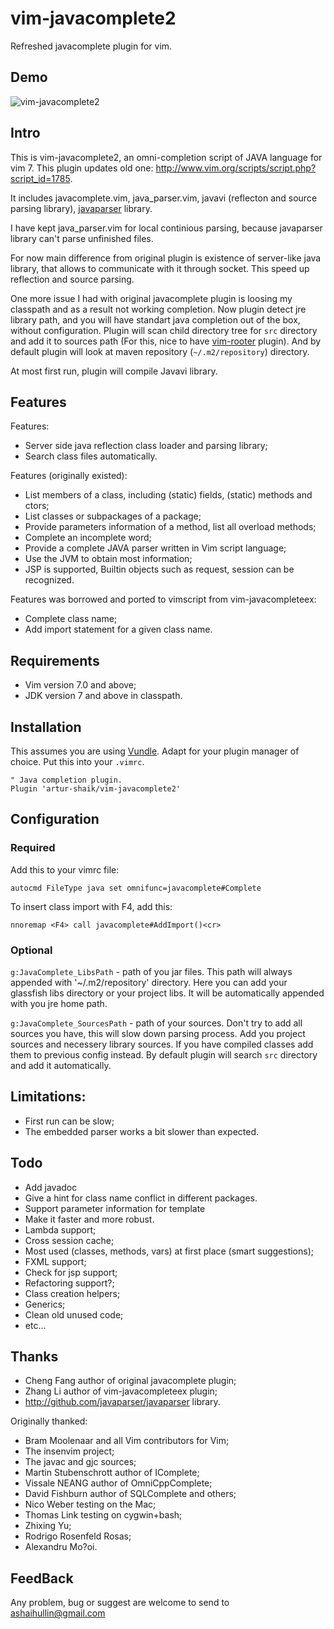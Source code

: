# vim-javacomplete2

Refreshed javacomplete plugin for vim.

## Demo

![vim-javacomplete2](https://github.com/artur-shaik/vim-javacomplete2/raw/master/doc/demo.gif)

## Intro

This is vim-javacomplete2, an omni-completion script of JAVA language for vim 7.  This plugin updates old one: http://www.vim.org/scripts/script.php?script_id=1785.

It includes javacomplete.vim, java_parser.vim, javavi (reflecton and source parsing library), [javaparser](https://github.com/javaparser/javaparser) library.

I have kept java_parser.vim for local continious parsing, because javaparser library can't parse unfinished files.

For now main difference from original plugin is existence of server-like java library, that allows to communicate with it through socket.
This speed up reflection and source parsing.

One more issue I had with original javacomplete plugin is loosing my classpath and as a result not working completion.
Now plugin detect jre library path, and you will have standart java completion out of the box, without configuration.
Plugin will scan child directory tree for `src` directory and add it to sources path (For this, nice to have [vim-rooter](https://github.com/airblade/vim-rooter.git) plugin). 
And by default plugin will look at maven repository (`~/.m2/repository`) directory.

At most first run, plugin will compile Javavi library.

## Features

Features:
- Server side java reflection class loader and parsing library;
- Search class files automatically.

Features (originally existed):
- List members of a class, including (static) fields, (static) methods and ctors;
- List classes or subpackages of a package;
- Provide parameters information of a method, list all overload methods;
- Complete an incomplete word;
- Provide a complete JAVA parser written in Vim script language;
- Use the JVM to obtain most information;
- JSP is supported, Builtin objects such as request, session can be recognized.
 
Features was borrowed and ported to vimscript from vim-javacompleteex:
- Complete class name;
- Add import statement for a given class name.

## Requirements

- Vim version 7.0 and above;
- JDK version 7 and above in classpath.

## Installation

This assumes you are using [Vundle](https://github.com/gmarik/Vundle.vim). Adapt
for your plugin manager of choice. Put this into your `.vimrc`.

    " Java completion plugin.
    Plugin 'artur-shaik/vim-javacomplete2'

## Configuration

### Required

Add this to your vimrc file:

`autocmd FileType java set omnifunc=javacomplete#Complete`

To insert class import with F4, add this:

`nnoremap <F4> call javacomplete#AddImport()<cr>`

### Optional

`g:JavaComplete_LibsPath` - path of you jar files. This path will always appended with '~/.m2/repository' directory. Here you can add your glassfish libs directory or your project libs. It will be automatically appended with you jre home path.

`g:JavaComplete_SourcesPath` - path of your sources. Don't try to add all sources you have, this will slow down parsing process. Add you project sources and necessery library sources. If you have compiled classes add them to previous config instead. By default plugin will search `src` directory and add it automatically.

## Limitations:

- First run can be slow;
- The embedded parser works a bit slower than expected.

## Todo

- Add javadoc
- Give a hint for class name conflict in different packages.
- Support parameter information for template
- Make it faster and more robust.
- Lambda support;
- Cross session cache;
- Most used (classes, methods, vars) at first place (smart suggestions);
- FXML support;
- Check for jsp support;
- Refactoring support?;
- Class creation helpers;
- Generics;
- Clean old unused code;
- etc...

## Thanks

- Cheng Fang author of original javacomplete plugin;
- Zhang Li author of vim-javacompleteex plugin;
- http://github.com/javaparser/javaparser library.

Originally thanked:

- Bram Moolenaar and all Vim contributors for Vim;
- The insenvim project;
- The javac and gjc sources;
- Martin Stubenschrott	author of IComplete;
- Vissale NEANG		author of OmniCppComplete;
- David Fishburn		author of SQLComplete and others;
- Nico Weber		testing on the Mac;
- Thomas Link		testing on cygwin+bash;
- Zhixing Yu;
- Rodrigo Rosenfeld Rosas;
- Alexandru Mo?oi.

## FeedBack

Any problem, bug or suggest are welcome to send to ashaihullin@gmail.com
